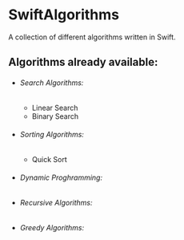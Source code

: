 # SwiftAlgorithms
A collection of different algorithms written in Swift.



## Algorithms already available:

- ###### Search Algorithms:
  - Linear Search
  - Binary Search

- ###### Sorting Algorithms:
  - Quick Sort
  
- ###### Dynamic Proghramming:

- ###### Recursive Algorithms:

- ###### Greedy Algorithms:
